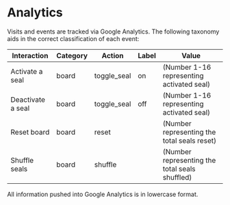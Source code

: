 # Analytics

Visits and events are tracked via Google Analytics. The following taxonomy aids in the correct classification of each event:

| Interaction       | Category | Action      | Label | Value                                          |
| ----------------- | -------- | ----------- | ----- | ---------------------------------------------- |
| Activate a seal   | board    | toggle_seal | on    | (Number 1-16 representing activated seal)      |
| Deactivate a seal | board    | toggle_seal | off   | (Number 1-16 representing activated seal)      |
| Reset board       | board    | reset       |       | (Number representing the total seals reset)    |
| Shuffle seals     | board    | shuffle     |       | (Number representing the total seals shuffled) |

All information pushed into Google Analytics is in lowercase format.
